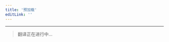 ```yaml
---
title: '预加载'
editLink: ''
---
```


<script setup>
import ArticleTitle from '../components/ArticleTitle.vue'
</script>

<article-title title="预加载" sub="发现关键资源之前通知浏览器" />

---

> 翻译正在进行中...
